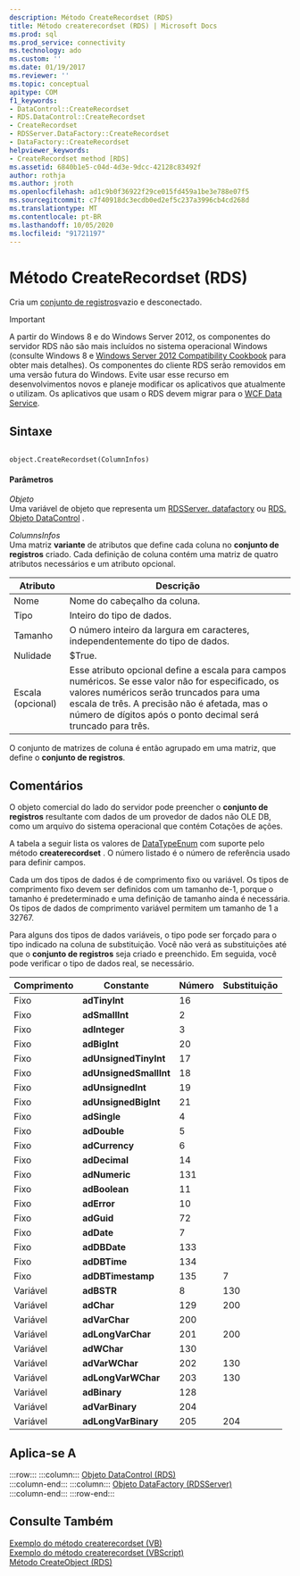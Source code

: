 ```yaml
---
description: Método CreateRecordset (RDS)
title: Método createrecordset (RDS) | Microsoft Docs
ms.prod: sql
ms.prod_service: connectivity
ms.technology: ado
ms.custom: ''
ms.date: 01/19/2017
ms.reviewer: ''
ms.topic: conceptual
apitype: COM
f1_keywords:
- DataControl::CreateRecordset
- RDS.DataControl::CreateRecordset
- CreateRecordset
- RDSServer.DataFactory::CreateRecordset
- DataFactory::CreateRecordset
helpviewer_keywords:
- CreateRecordset method [RDS]
ms.assetid: 6840b1e5-c04d-4d3e-9dcc-42128c83492f
author: rothja
ms.author: jroth
ms.openlocfilehash: ad1c9b0f36922f29ce015fd459a1be3e788e07f5
ms.sourcegitcommit: c7f40918dc3ecdb0ed2ef5c237a3996cb4cd268d
ms.translationtype: MT
ms.contentlocale: pt-BR
ms.lasthandoff: 10/05/2020
ms.locfileid: "91721197"
---
```

# <a name="createrecordset-method-rds"></a>Método CreateRecordset (RDS)
Cria um [conjunto de registros](../ado-api/recordset-object-ado.md)vazio e desconectado.  
  
> [!IMPORTANT]
>  A partir do Windows 8 e do Windows Server 2012, os componentes do servidor RDS não são mais incluídos no sistema operacional Windows (consulte Windows 8 e [Windows Server 2012 Compatibility Cookbook](https://www.microsoft.com/download/details.aspx?id=27416) para obter mais detalhes). Os componentes do cliente RDS serão removidos em uma versão futura do Windows. Evite usar esse recurso em desenvolvimentos novos e planeje modificar os aplicativos que atualmente o utilizam. Os aplicativos que usam o RDS devem migrar para o [WCF Data Service](/dotnet/framework/wcf/).  
  
## <a name="syntax"></a>Sintaxe  
  
```  
  
object.CreateRecordset(ColumnInfos)  
```  
  
#### <a name="parameters"></a>Parâmetros  
 *Objeto*  
 Uma variável de objeto que representa um [RDSServer. datafactory](./datafactory-object-rdsserver.md) ou [RDS. Objeto DataControl](./datacontrol-object-rds.md) .  
  
 *ColumnsInfos*  
 Uma matriz **variante** de atributos que define cada coluna no **conjunto de registros** criado. Cada definição de coluna contém uma matriz de quatro atributos necessários e um atributo opcional.  
  
|Atributo|Descrição|  
|---------------|-----------------|  
|Nome|Nome do cabeçalho da coluna.|  
|Tipo|Inteiro do tipo de dados.|  
|Tamanho|O número inteiro da largura em caracteres, independentemente do tipo de dados.|  
|Nulidade|$True.|  
|Escala (opcional)|Esse atributo opcional define a escala para campos numéricos. Se esse valor não for especificado, os valores numéricos serão truncados para uma escala de três. A precisão não é afetada, mas o número de dígitos após o ponto decimal será truncado para três.|  
  
 O conjunto de matrizes de coluna é então agrupado em uma matriz, que define o **conjunto de registros**.  
  
## <a name="remarks"></a>Comentários  
 O objeto comercial do lado do servidor pode preencher o **conjunto de registros** resultante com dados de um provedor de dados não OLE DB, como um arquivo do sistema operacional que contém Cotações de ações.  
  
 A tabela a seguir lista os valores de [DataTypeEnum](../ado-api/datatypeenum.md) com suporte pelo método **createrecordset** . O número listado é o número de referência usado para definir campos.  
  
 Cada um dos tipos de dados é de comprimento fixo ou variável. Os tipos de comprimento fixo devem ser definidos com um tamanho de-1, porque o tamanho é predeterminado e uma definição de tamanho ainda é necessária. Os tipos de dados de comprimento variável permitem um tamanho de 1 a 32767.  
  
 Para alguns dos tipos de dados variáveis, o tipo pode ser forçado para o tipo indicado na coluna de substituição. Você não verá as substituições até que o **conjunto de registros** seja criado e preenchido. Em seguida, você pode verificar o tipo de dados real, se necessário.  
  
|Comprimento|Constante|Número|Substituição|  
|------------|--------------|------------|------------------|  
|Fixo|**adTinyInt**|16||  
|Fixo|**adSmallInt**|2||  
|Fixo|**adInteger**|3||  
|Fixo|**adBigInt**|20||  
|Fixo|**adUnsignedTinyInt**|17||  
|Fixo|**adUnsignedSmallInt**|18||  
|Fixo|**adUnsignedInt**|19||  
|Fixo|**adUnsignedBigInt**|21||  
|Fixo|**adSingle**|4||  
|Fixo|**adDouble**|5||  
|Fixo|**adCurrency**|6||  
|Fixo|**adDecimal**|14||  
|Fixo|**adNumeric**|131||  
|Fixo|**adBoolean**|11||  
|Fixo|**adError**|10||  
|Fixo|**adGuid**|72||  
|Fixo|**adDate**|7||  
|Fixo|**adDBDate**|133||  
|Fixo|**adDBTime**|134||  
|Fixo|**adDBTimestamp**|135|7|  
|Variável|**adBSTR**|8|130|  
|Variável|**adChar**|129|200|  
|Variável|**adVarChar**|200||  
|Variável|**adLongVarChar**|201|200|  
|Variável|**adWChar**|130||  
|Variável|**adVarWChar**|202|130|  
|Variável|**adLongVarWChar**|203|130|  
|Variável|**adBinary**|128||  
|Variável|**adVarBinary**|204||  
|Variável|**adLongVarBinary**|205|204|  
  
## <a name="applies-to"></a>Aplica-se A  

:::row:::
    :::column:::
        [Objeto DataControl (RDS)](./datacontrol-object-rds.md)  
    :::column-end:::
    :::column:::
        [Objeto DataFactory (RDSServer)](./datafactory-object-rdsserver.md)  
    :::column-end:::
:::row-end:::

## <a name="see-also"></a>Consulte Também  
 [Exemplo do método createrecordset (VB)](../ado-api/createrecordset-method-example-vb.md)   
 [Exemplo do método createrecordset (VBScript)](./createrecordset-method-example-vbscript.md)   
 [Método CreateObject (RDS)](./createobject-method-rds.md)